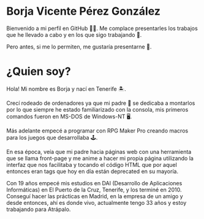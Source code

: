 # Borja Vicente Pérez González

Bienvenido a mi perfil en GitHub 🙋‍♂️. Me complace presentarles los trabajos que he llevado a cabo y en los que sigo trabajando 👷. 

Pero antes, si me lo permiten, me gustaría presentarne 🙇. 


# ¿Quien soy? 

Hola! Mi nombre es Borja y nací en Tenerife 🏝.

Crecí rodeado de ordenadores ya que mi padre 👴 se dedicaba a montarlos por lo que siempre he estado familiarizado con la consola, mis primeros comandos fueron en MS-DOS de Windows-NT 🖥.

Más adelante empecé a programar con RPG Maker Pro creando macros para los juegos que desarrollaba 🕹.

En esa época, veía que mi padre hacia páginas web con una herramienta que se llama front-page y me anime a hacer mi propia página utilizando la interfaz que nos facilitaba y tocando el código HTML que por aquel entonces eran tags que hoy en día están deprecated en su mayoría.

Con 19 años empecé mis estudios en DAI (Desarrollo de Aplicaciones Informáticas) en El Puerto de la Cruz, Tenerife, y los terminé en 2010. Conseguí hacer las prácticas en Madrid, en la empresa de un amigo y desde entonces, ahí es donde vivo, actualmente tengo 33 años y estoy trabajando para Atrápalo. 
